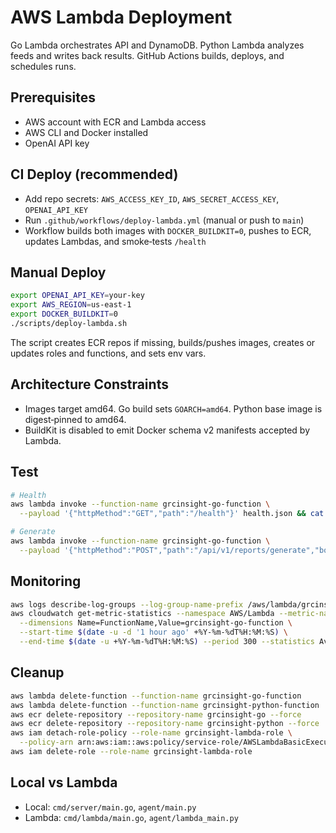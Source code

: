 # AWS Lambda Deployment

Go Lambda orchestrates API and DynamoDB. Python Lambda analyzes feeds and writes back results. GitHub Actions builds, deploys, and schedules runs.

## Prerequisites

- AWS account with ECR and Lambda access
- AWS CLI and Docker installed
- OpenAI API key

## CI Deploy (recommended)

- Add repo secrets: `AWS_ACCESS_KEY_ID`, `AWS_SECRET_ACCESS_KEY`, `OPENAI_API_KEY`
- Run `.github/workflows/deploy-lambda.yml` (manual or push to `main`)
- Workflow builds both images with `DOCKER_BUILDKIT=0`, pushes to ECR, updates Lambdas, and smoke‑tests `/health`

## Manual Deploy

```bash
export OPENAI_API_KEY=your-key
export AWS_REGION=us-east-1
export DOCKER_BUILDKIT=0
./scripts/deploy-lambda.sh
```

The script creates ECR repos if missing, builds/pushes images, creates or updates roles and functions, and sets env vars.

## Architecture Constraints

- Images target amd64. Go build sets `GOARCH=amd64`. Python base image is digest‑pinned to amd64.
- BuildKit is disabled to emit Docker schema v2 manifests accepted by Lambda.

## Test

```bash
# Health
aws lambda invoke --function-name grcinsight-go-function \
  --payload '{"httpMethod":"GET","path":"/health"}' health.json && cat health.json

# Generate
aws lambda invoke --function-name grcinsight-go-function \
  --payload '{"httpMethod":"POST","path":"/api/v1/reports/generate","body":"{\"feed_url\":\"https://example.com/feed.xml\"}"}' out.json && cat out.json
```

## Monitoring

```bash
aws logs describe-log-groups --log-group-name-prefix /aws/lambda/grcinsight-go-function
aws cloudwatch get-metric-statistics --namespace AWS/Lambda --metric-name Duration \
  --dimensions Name=FunctionName,Value=grcinsight-go-function \
  --start-time $(date -u -d '1 hour ago' +%Y-%m-%dT%H:%M:%S) \
  --end-time $(date -u +%Y-%m-%dT%H:%M:%S) --period 300 --statistics Average,Maximum
```

## Cleanup

```bash
aws lambda delete-function --function-name grcinsight-go-function
aws lambda delete-function --function-name grcinsight-python-function
aws ecr delete-repository --repository-name grcinsight-go --force
aws ecr delete-repository --repository-name grcinsight-python --force
aws iam detach-role-policy --role-name grcinsight-lambda-role \
  --policy-arn arn:aws:iam::aws:policy/service-role/AWSLambdaBasicExecutionRole
aws iam delete-role --role-name grcinsight-lambda-role
```

## Local vs Lambda

- Local: `cmd/server/main.go`, `agent/main.py`
- Lambda: `cmd/lambda/main.go`, `agent/lambda_main.py`
